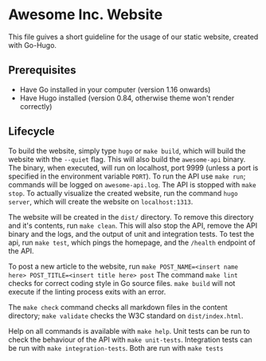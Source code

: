 
# Awesome Inc. Website

This file guives a short guideline for the usage of our static website, created with Go-Hugo.

## Prerequisites

- Have Go installed in your computer (version 1.16 onwards)
- Have Hugo installed (version 0.84, otherwise theme won't render correctly)

## Lifecycle

To build the website, simply type `hugo` or `make build`, which will build the website with the `--quiet` flag. 
This will also build the `awesome-api` binary. The binary, when executed, will run on localhost, port 9999 (unless a port is specified in the environment variable `PORT`). 
To run the API use `make run`; commands will be logged on `awesome-api.log`. The API is stopped with `make stop`.
To actually visualize the created website, run the command `hugo server`, which will create the website on `localhost:1313`.

The website will be created in the `dist/` directory. To remove this directory and it's contents, run `make clean`. This will also stop the API, remove the API binary and the logs, and the output of unit and integration tests.
To test the api, run `make test`, which pings the homepage, and the `/health` endpoint of the API.

To post a new article to the website, run `make POST_NAME=<insert name here> POST_TITLE=<insert title here> post`
The command `make lint` checks for correct coding style in Go source files. `make build` will not execute if the linting process exits with an error.

The `make check` command checks all markdown files in the content directory; `make validate` checks the W3C standard on `dist/index.html`.

Help on all commands is available with `make help`.
Unit tests can be run to check the behaviour of the API with `make unit-tests`. Integration tests can be run with `make integration-tests`. Both are run with `make tests`
